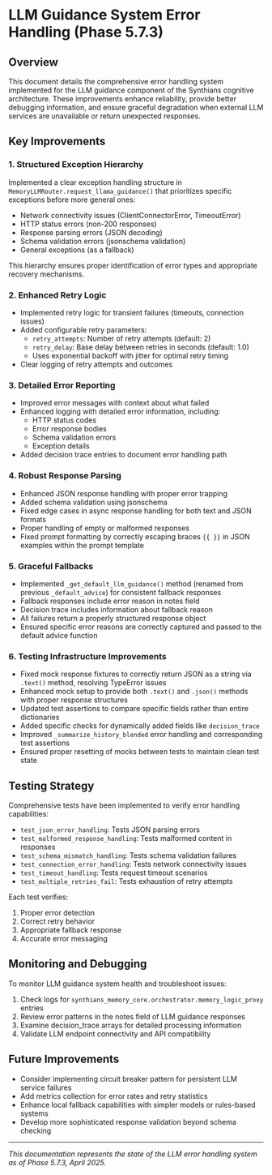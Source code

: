 # LLM Guidance System Error Handling (Phase 5.7.3)

## Overview

This document details the comprehensive error handling system implemented for the LLM guidance component of the Synthians cognitive architecture. These improvements enhance reliability, provide better debugging information, and ensure graceful degradation when external LLM services are unavailable or return unexpected responses.

## Key Improvements

### 1. Structured Exception Hierarchy

Implemented a clear exception handling structure in `MemoryLLMRouter.request_llama_guidance()` that prioritizes specific exceptions before more general ones:

- Network connectivity issues (ClientConnectorError, TimeoutError)
- HTTP status errors (non-200 responses)
- Response parsing errors (JSON decoding)
- Schema validation errors (jsonschema validation)
- General exceptions (as a fallback)

This hierarchy ensures proper identification of error types and appropriate recovery mechanisms.

### 2. Enhanced Retry Logic

- Implemented retry logic for transient failures (timeouts, connection issues)
- Added configurable retry parameters:
  - `retry_attempts`: Number of retry attempts (default: 2)
  - `retry_delay`: Base delay between retries in seconds (default: 1.0)
  - Uses exponential backoff with jitter for optimal retry timing
- Clear logging of retry attempts and outcomes

### 3. Detailed Error Reporting

- Improved error messages with context about what failed
- Enhanced logging with detailed error information, including:
  - HTTP status codes
  - Error response bodies
  - Schema validation errors
  - Exception details
- Added decision trace entries to document error handling path

### 4. Robust Response Parsing

- Enhanced JSON response handling with proper error trapping
- Added schema validation using jsonschema
- Fixed edge cases in async response handling for both text and JSON formats
- Proper handling of empty or malformed responses
- Fixed prompt formatting by correctly escaping braces `{{ }}` in JSON examples within the prompt template

### 5. Graceful Fallbacks

- Implemented `_get_default_llm_guidance()` method (renamed from previous `_default_advice`) for consistent fallback responses
- Fallback responses include error reason in notes field
- Decision trace includes information about fallback reason
- All failures return a properly structured response object
- Ensured specific error reasons are correctly captured and passed to the default advice function

### 6. Testing Infrastructure Improvements

- Fixed mock response fixtures to correctly return JSON as a string via `.text()` method, resolving TypeError issues
- Enhanced mock setup to provide both `.text()` and `.json()` methods with proper response structures
- Updated test assertions to compare specific fields rather than entire dictionaries
- Added specific checks for dynamically added fields like `decision_trace`
- Improved `_summarize_history_blended` error handling and corresponding test assertions
- Ensured proper resetting of mocks between tests to maintain clean test state

## Testing Strategy

Comprehensive tests have been implemented to verify error handling capabilities:

- `test_json_error_handling`: Tests JSON parsing errors
- `test_malformed_response_handling`: Tests malformed content in responses
- `test_schema_mismatch_handling`: Tests schema validation failures
- `test_connection_error_handling`: Tests network connectivity issues
- `test_timeout_handling`: Tests request timeout scenarios
- `test_multiple_retries_fail`: Tests exhaustion of retry attempts

Each test verifies:
1. Proper error detection
2. Correct retry behavior
3. Appropriate fallback response
4. Accurate error messaging

## Monitoring and Debugging

To monitor LLM guidance system health and troubleshoot issues:

1. Check logs for `synthians_memory_core.orchestrator.memory_logic_proxy` entries
2. Review error patterns in the notes field of LLM guidance responses
3. Examine decision_trace arrays for detailed processing information
4. Validate LLM endpoint connectivity and API compatibility

## Future Improvements

- Consider implementing circuit breaker pattern for persistent LLM service failures
- Add metrics collection for error rates and retry statistics
- Enhance local fallback capabilities with simpler models or rules-based systems
- Develop more sophisticated response validation beyond schema checking

---

*This documentation represents the state of the LLM error handling system as of Phase 5.7.3, April 2025.*

